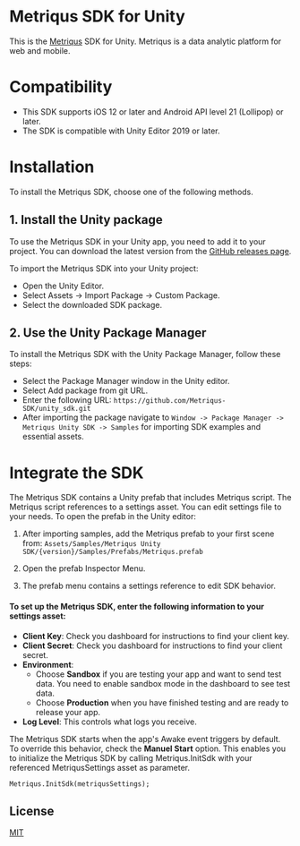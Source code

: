 # Metriqus SDK for Unity

This is the [Metriqus](https://www.metriqus.com/) SDK for Unity. Metriqus is a data analytic platform for web and mobile.

# Compatibility

- This SDK supports iOS 12 or later and Android API level 21 (Lollipop) or later.
- The SDK is compatible with Unity Editor 2019 or later.

# Installation

To install the Metriqus SDK, choose one of the following methods.

## 1. Install the Unity package 

To use the Metriqus SDK in your Unity app, you need to add it to your project. You can download the latest version from the [GitHub releases page](https://github.com/Metriqus-SDK/unity_sdk/releases).

To import the Metriqus SDK into your Unity project:

- Open the Unity Editor.
- Select Assets -> Import Package -> Custom Package.
- Select the downloaded SDK package.

## 2. Use the Unity Package Manager 
To install the Metriqus SDK with the Unity Package Manager, follow these steps:

- Select the Package Manager window in the Unity editor.
- Select Add package from git URL.
- Enter the following URL: ```https://github.com/Metriqus-SDK/unity_sdk.git```
- After importing the package navigate to `Window -> Package Manager -> Metriqus Unity SDK -> Samples` for importing SDK examples and essential assets.

# Integrate the SDK
The Metriqus SDK contains a Unity prefab that includes Metriqus script. The Metriqus script references to a settings asset. You can edit settings file to your needs. To open the prefab in the Unity editor:

1. After importing samples, add the Metriqus prefab to your first scene from:
```Assets/Samples/Metriqus Unity SDK/{version}/Samples/Prefabs/Metriqus.prefab```

2. Open the prefab Inspector Menu.
3. The prefab menu contains a settings reference to edit SDK behavior.

#### To set up the Metriqus SDK, enter the following information to your settings asset:

- **Client Key**: Check you dashboard for instructions to find your client key.
- **Client Secret**: Check you dashboard for instructions to find your client secret.
- **Environment**:
  - Choose **Sandbox** if you are testing your app and want to send test data. You need to enable sandbox mode in the dashboard to see test data.
  - Choose **Production** when you have finished testing and are ready to release your app.
- **Log Level**: This controls what logs you receive.

The Metriqus SDK starts when the app's Awake event triggers by default. To override this behavior, check the **Manuel Start** option. This enables you to initialize the Metriqus SDK by calling Metriqus.InitSdk with your referenced MetriqusSettings asset as parameter.

```
Metriqus.InitSdk(metriqusSettings);
```

## License

[MIT](https://choosealicense.com/licenses/mit/)
